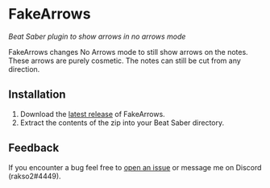 # FakeArrows

*Beat Saber plugin to show arrows in no arrows mode*

FakeArrows changes No Arrows mode to still show arrows on the notes.  
These arrows are purely cosmetic. The notes can still be cut from any direction.

## Installation

1. Download the [latest release] of FakeArrows.
1. Extract the contents of the zip into your Beat Saber directory.

[latest release]: https://github.com/rakso20000/FakeArrows/releases/latest

## Feedback

If you encounter a bug feel free to [open an issue] or message me on Discord (rakso2#4449).

[open an issue]: https://github.com/rakso20000/FakeArrows/issues
